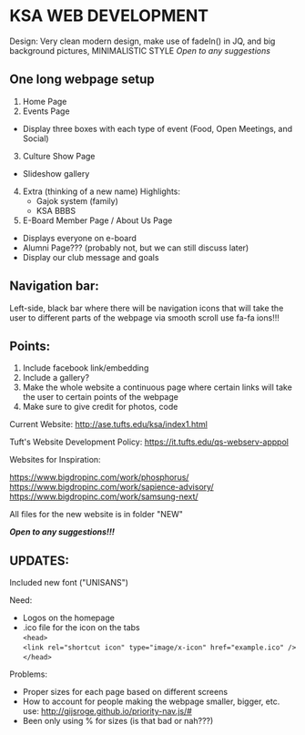 # KSA WEB DEVELOPMENT

Design: Very clean modern design, make use of fadeIn() in JQ, and big background pictures, MINIMALISTIC STYLE
*Open to any suggestions*


## One long webpage setup
1. Home Page
2. Events Page
  - Display three boxes with each type of event (Food, Open Meetings, and Social)
3. Culture Show Page
  - Slideshow gallery
4. Extra (thinking of a new name)
  Highlights:  
    - Gajok system (family)
    - KSA BBBS
4. E-Board Member Page / About Us Page
  - Displays everyone on e-board
  - Alumni Page??? (probably not, but we can still discuss later)
  - Display our club message and goals
 
## Navigation bar:  
  Left-side, black bar where there will be navigation icons that will take the user to different parts of the webpage via smooth scroll
  use fa-fa ions!!!

## Points: 
1. Include facebook link/embedding
2. Include a gallery?
3. Make the whole website a continuous page where certain links will take the user to certain points of the webpage
4. Make sure to give credit for photos, code

Current Website: http://ase.tufts.edu/ksa/index1.html

Tuft's Website Development Policy: https://it.tufts.edu/qs-webserv-apppol

Websites for Inspiration:

https://www.bigdropinc.com/work/phosphorus/  
https://www.bigdropinc.com/work/sapience-advisory/  
https://www.bigdropinc.com/work/samsung-next/

All files for the new website is in folder "NEW"


***Open to any suggestions!!!***


## UPDATES:

Included new font ("UNISANS")

Need: 
  - Logos on the homepage
  - .ico file for the icon on the tabs  
    `<head>`  
      `<link rel="shortcut icon" type="image/x-icon" href="example.ico" />`  
    `</head>`
    
Problems:
  - Proper sizes for each page based on different screens
  - How to account for people making the webpage smaller, bigger, etc.  
     use: http://gijsroge.github.io/priority-nav.js/#
  - Been only using % for sizes (is that bad or nah???)
  
  
